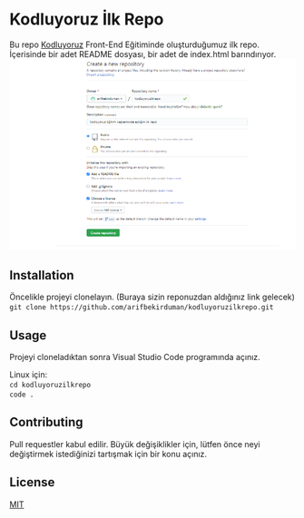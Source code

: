 # **Kodluyoruz İlk Repo**
Bu repo [Kodluyoruz](https://www.kodluyoruz.org/) Front-End Eğitiminde oluşturduğumuz ilk repo. İçerisinde bir adet README dosyası, bir adet de index.html barındırıyor.
![alt text](https://github.com/arifbekirduman/kodluyoruzilkrepo/blob/main/figures/resim.jpg?raw=true)
## **Installation**
Öncelikle projeyi clonelayın. (Buraya sizin reponuzdan aldığınız link gelecek)  
`git clone https://github.com/arifbekirduman/kodluyoruzilkrepo.git`
## **Usage**
Projeyi cloneladıktan sonra Visual Studio Code programında açınız.

Linux için:  
`cd kodluyoruzilkrepo`  
`code .`
## **Contributing**
Pull requestler kabul edilir. Büyük değişiklikler için, lütfen önce neyi değiştirmek istediğinizi tartışmak için bir konu açınız.

## **License**
[MIT](https://choosealicense.com/licenses/mit/)